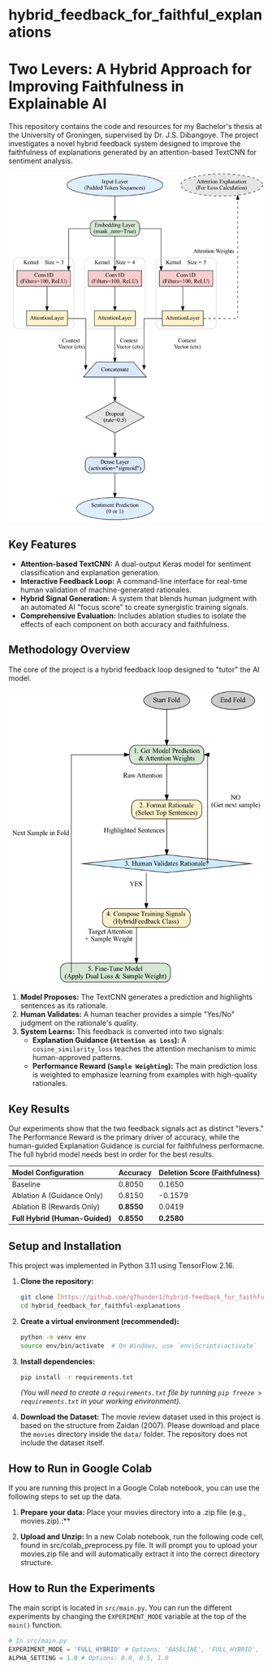 # hybrid_feedback_for_faithful_explanations

# Two Levers: A Hybrid Approach for Improving Faithfulness in Explainable AI

This repository contains the code and resources for my Bachelor's thesis at the University of Groningen, supervised by Dr. J.S. Dibangoye. The project investigates a novel hybrid feedback system designed to improve the faithfulness of explanations generated by an attention-based TextCNN for sentiment analysis.

![Conceptual Flow of Model Architecture](diagrams/model_architecture_original.png)


## Key Features

-   **Attention-based TextCNN:** A dual-output Keras model for sentiment classification and explanation generation.
-   **Interactive Feedback Loop:** A command-line interface for real-time human validation of machine-generated rationales.
-   **Hybrid Signal Generation:** A system that blends human judgment with an automated AI "focus score" to create synergistic training signals.
-   **Comprehensive Evaluation:** Includes ablation studies to isolate the effects of each component on both accuracy and faithfulness.

## Methodology Overview

The core of the project is a hybrid feedback loop designed to "tutor" the AI model.

![Hybrid Feedback Loop](diagrams/feedback_loop_final.png)

1.  **Model Proposes:** The TextCNN generates a prediction and highlights sentences as its rationale.
2.  **Human Validates:** A human teacher provides a simple "Yes/No" judgment on the rationale's quality.
3.  **System Learns:** This feedback is converted into two signals:
    -   **Explanation Guidance (`Attention as Loss`):** A `cosine_similarity_loss` teaches the attention mechanism to mimic human-approved patterns.
    -   **Performance Reward (`Sample Weighting`):** The main prediction loss is weighted to emphasize learning from examples with high-quality rationales.

## Key Results

Our experiments show that the two feedback signals act as distinct "levers." The Performance Reward is the primary driver of accuracy, while the human-guided Explanation Guidance is curcial for faithfulness performacne. The full hybrid model needs best in order for the best results.

| Model Configuration | Accuracy | Deletion Score (Faithfulness) |
| :--- | :--- | :--- |
| Baseline | 0.8050 | 0.1650 |
| Ablation A (Guidance Only) | 0.8150 | -0.1579 |
| Ablation B (Rewards Only) | **0.8550** | 0.0419 |
| **Full Hybrid (Human-Guided)** | **0.8550** | **0.2580** |

## Setup and Installation

This project was implemented in Python 3.11 using TensorFlow 2.16.

1.  **Clone the repository:**
    ```bash
    git clone [https://github.com/qThunder1/hybrid-feedback_for_faithful_explanations.git](https://github.com/qThunder1/hybrid_feedback_for_faithful_explanations.git)
    cd hybrid_feedback_for_faithful-explanations
    ```

2.  **Create a virtual environment (recommended):**
    ```bash
    python -m venv env
    source env/bin/activate  # On Windows, use `env\Scripts\activate`
    ```

3.  **Install dependencies:**
    ```bash
    pip install -r requirements.txt
    ```
    *(You will need to create a `requirements.txt` file by running `pip freeze > requirements.txt` in your working environment).*

4.  **Download the Dataset:**
    The movie review dataset used in this project is based on the structure from Zaidan (2007). Please download and place the `movies` directory inside the `data/` folder. The repository does not include the dataset itself.
    
## How to Run in Google Colab

If you are running this project in a Google Colab notebook, you can use the following steps to set up the data.
1.  **Prepare your data:** Place your movies directory into a .zip file (e.g., movies.zip).:**

2.  **Upload and Unzip:**
    In a new Colab notebook, run the following code cell, found in src/colab_preprocess.py file. It will prompt you to upload your movies.zip file and will automatically extract it into the correct directory structure.

## How to Run the Experiments

The main script is located in `src/main.py`. You can run the different experiments by changing the `EXPERIMENT_MODE` variable at the top of the `main()` function.

```python
# In src/main.py
EXPERIMENT_MODE = 'FULL_HYBRID' # Options: 'BASELINE', 'FULL_HYBRID', 'ATTENTION_LOSS_ONLY', 'SAMPLE_WEIGHTING_ONLY'
ALPHA_SETTING = 1.0 # Options: 0.0, 0.5, 1.0
